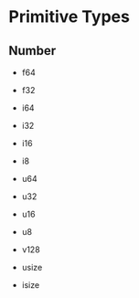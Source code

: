 # Primitive Types

## Number
- f64
- f32
  
- i64
- i32
- i16
- i8
  
- u64
- u32
- u16
- u8

- v128

- usize
- isize